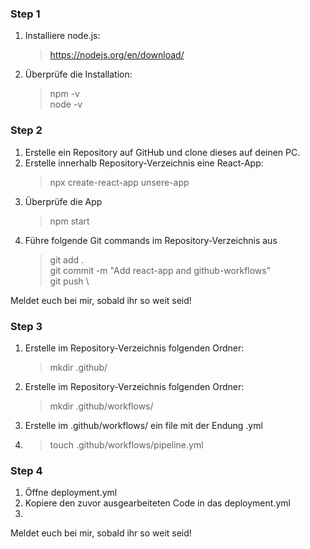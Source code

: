 ### Step 1 
1. Installiere node.js: 
    > https://nodejs.org/en/download/
2. Überprüfe die Installation: 
    > npm -v  
    > node -v

### Step 2
1. Erstelle ein Repository auf GitHub und clone dieses auf deinen PC.
2. Erstelle innerhalb Repository-Verzeichnis eine React-App: 
   > npx create-react-app unsere-app
3. Überprüfe die App
   > npm start
4. Führe folgende Git commands im Repository-Verzeichnis aus
   > git add . \
   > git commit -m "Add react-app and github-workflows" \
   > git push  \

Meldet euch bei mir, sobald ihr so weit seid! 

### Step 3
1. Erstelle im Repository-Verzeichnis folgenden Ordner:
   >mkdir .github/
2. Erstelle im Repository-Verzeichnis folgenden Ordner:
   >mkdir .github/workflows/
3. Erstelle im .github/workflows/ ein file mit der Endung .yml 
4. > touch .github/workflows/pipeline.yml

### Step 4
1. Öffne deployment.yml
2. Kopiere den zuvor ausgearbeiteten Code in das deployment.yml
3. 

Meldet euch bei mir, sobald ihr so weit seid! 
